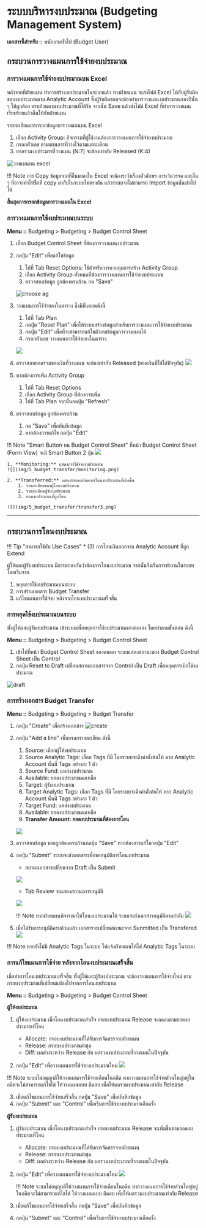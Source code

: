 # ระบบบริหารงบประมาณ (Budgeting Management System)

**เอกสารนี้สำหรับ ::** พนักงานทั่วไป (Budget User)

## กระบวนการวางแผนการใช้จ่ายงบประมาณ

### การวางแผนการใช้จ่ายงบประมาณบน Excel

หลังจากที่ฝ่ายแผน ทำการสร้างงบประมาณในระบบแล้ว ทางฝ่ายแผน จะส่งไฟล์ Excel ให้กับผู้รับผิดชอบงบประมาณตาม Analytic Account ซึ่งผู้รับผิดชอบจะต้องทำการวางแผนงบประมาณของปีนั้น ๆ ให้ถูกต้อง ครบถ้วนตามงบประมาณที่ได้รับ จากนั้น Save แล้วส่งไฟล์ Excel ที่ทำการวางแผนเรียบร้อยแล้วคืนให้กับฝ่ายแผน

รายละเอียดการกรอกข้อมูลการวางแผนบน Excel

1. เลือก Activity Group: กิจกรรมที่ผู้ใช้งานต้องการวางแผนการใช้จ่ายงบประมาณ
2. กรอกตัวเลข ตามแผนการที่วางไว้ตามแต่ละเดือน 
3. ยอดรวมงบประมารที่วางแผน (N:7) จะต้องเท่ากับ Released (K:4)

![วางแผนบน excel](img/3_phasing_plan/excel_plan.png)

!!! Note 
    การ Copy ข้อมูลจากที่อื่นมาลงใน Excel จะต้องระวังเรื่องตัวอักษร การเว้นวรรค และอื่น ๆ ที่อาจะทำให้ชื่อที่ copy มากับในระบบไม่ตรงกัน แล้วระบบจะไม่สามารถ Import ข้อมูลนั้นเข้าไปได้

**สิ้นสุดการกรอกข้อมูลการวางแผนใน Excel**

### การวางแผนการใช้งบประมาณบนระบบ

**Menu ::** Budgeting > Budgeting > Budget Control Sheet

1. เลือก Budget Control Sheet ที่ต้องการวางแผนงบประมาณ
2. กดปุ่ม "Edit" เพื่อแก้ไขข้อมูล
    1. ไปที่ Tab Reset Options: ใช้สำหรับการควบคุมการสร้าง Activity Group
    2. เลือก Activity Group ทั้งหมดที่ต้องการวางแผนการใช้จ่ายงบประมาณ
    3. ตรวจสอบข้อมูล ถูกต้องครบถ้วน กด "Save"

    ![choose ag](img/3_phasing_plan/reset_option.png)

3. วางแผนการใช้จ่ายลงในตาราง ซึ่งมีขั้นตอนดังนี้
    1. ไปที่ Tab Plan
    2. กดปุ่ม "Reset Plan" เพื่อให้ระบบสร้างข้อมูลสำหรับการวางแผนการใช้จ่ายงบประมาณ
    3. กดปุ่ม "Edit" เพื่อที่จะสามารถแก้ไขตัวเลขข้อมูลการวางแผนได้
    4. กรอกตัวเลข วางแผนการใช้จ่ายลงในตาราง

    ![](img/3_phasing_plan/phasing.png)

4. ตรวจสอบยอดรวมของเงินที่วางแผน จะต้องเท่ากับ Released (ยอดเงินที่ใช้ได้ปัจจุบัน)
    ![](img/3_phasing_plan/release_amount.png)

5. หากต้องการเพิ่ม Activity Group
    1. ไปที่ Tab Reset Options
    2. เลือก Activity Group ที่ต้องการเพิ่ม
    3. ไปที่ Tab Plan จากนั้นกดปุ่ม "Refresh"

6. ตรวจสอบข้อมูล ถูกต้องครบถ้วน 
    1. กด "Save" เพื่อบันทึกข้อมูล
    2. หากต้องการแก้ไข กดปุ่ม "Edit"

!!! Note "Smart Button บน Budget Control Sheet"
    ที่หน้า Budget Control Sheet (Form View) จะมี Smart Button 2 ปุ่ม
    ![](img/5_budget_transfer/smart_button.png)

    1. **Monitoring:** แสดงการใช้จ่ายงบประมาณ
    ![](img/5_budget_transfer/monitoring.png)

    2. **Transferred:** แสดงรายละเอียดการโอนงบประมาณที่เกิดขึ้น
        1. รายละเอียดของผู้โอนงบประมาณ
        2. รายละเอียดผู้รับงบประมาณ
        3. ยอดงบประมาณที่ถูกโอน

    ![](img/5_budget_transfer/transfer3.png)

------------------------------

## กระบวนการโอนงบประมาณ

!!! Tip "สามารถใช้กับ Use Cases"
    * (3) การโอนเงินออกจาก Analytic Account ที่ถูก Extend

ผู้ให้และผู้รับงบประมาณ มีการตกลงกันว่าต้องการโอนงบประมาณ จากนั้นจึงเริ่มการทำงานในระบบ โดยเริ่มจาก

1. หยุดการใช้งบประมาณบนระบบ
2. การสร้างเอกสาร Budget Transfer
3. แก้ไขแผนการใช้จ่าย หลังจากโอนงบประมาณเสร็จสิ้น

### การหยุดใช้งบประมาณบนระบบ

ทั้งผู้ให้และผู้รับงบประมาณ เข้าระบบเพื่อหยุดการใช้งบประมาณของตนเอง โดยทำตามขั้นตอน ดังนี้

**Menu ::** Budgeting > Budgeting > Budget Control Sheet

1. เข้าไปที่หน้า Budget Control Sheet ของตนเอง ระบบแสดงสถานะของ Budget Control Sheet เป็น Control
2. กดปุ่ม Reset to Draft เปลี่ยนสถานะเอกสารจาก Control เป็น Draft เพื่อหยุดการเบิกใช้งบประมาณ

![draft](img/5_budget_transfer/draft.png)

### การสร้างเอกสาร Budget Transfer

**Menu ::** Budgeting > Budgeting > Budget Transfer

1. กดปุ่ม "Create" เพื่อสร้างเอกสาร
    ![create](img/5_budget_transfer/create.png)

2. กดปุ่ม "Add a line" เพื่อกรอกรายละเอียด ดังนี้
    1. Source: เลือกผู้ให้งบประมาณ
    2. Source Analytic Tags: เลือก Tags ที่มี โดยระบบจะดึงค่าตั้งต้นให้ หาก Analytic Account นั้นมี Tags อย่างละ 1 ตัว
    3. Source Fund: แหล่งงบประมาณ
    4. Available: ยอดงบประมาณคงเหลือ
    5. Target: ผู้รับงบประมาณ
    6. Target Analytic Tags: เลือก Tags ที่มี โดยระบบจะดึงค่าตั้งต้นให้ หาก Analytic Account นั้นมี Tags อย่างละ 1 ตัว
    7. Target Fund: แหล่งงบประมาณ
    8. Available: ยอดงบประมาณคงเหลือ
    9. **Transfer Amount: ยอดงบประมาณที่ต้องการโอน**
    
    ![](img/5_budget_transfer/transfer2.png)

3. ตรวจสอบข้อมูล หากถูกต้องครบถ้วนกดปุ่ม "Save" หากต้องการแก้ไขกดปุ่ม "Edit"
4. กดปุ่ม "Submit" ระบบจะส่งเอกสารเพื่อขออนุมัติการโอนงบประมาณ
    - สถานะเอกสารเปลี่ยนจาก Draft เป็น Submit
    
    ![](img/5_budget_transfer/submit.png)
    
    - Tab Review จะแสดงสถานะการอนุมัติ
    
    ![](img/5_budget_transfer/review.png)

    !!! Note
        หากฝ่ายแผนพิจารณาให้โอนงบประมาณได้ ระบบจะส่งเอกสารอนุมัติตามลำดับ
        ![](img/5_budget_transfer/approved.png)

5. เมื่อได้รับการอนุมัติครบถ้วนแล้ว เอกสารจะเปลี่ยนสถานะจาก Sunmitted เป็น Transfered
    ![](img/5_budget_transfer/done.png)

!!! Note
    หากยังไม่มี Analytic Tags ในระบบ ให้แจ้งฝ่ายแผนให้ใส่ Analytic Tags ในระบบ

### การแก้ไขแผนการใช้จ่าย หลังจากโอนงบประมาณเสร็จสิ้น

เมื่อทำการโอนงบประมาณเสร็จสิ้น ทั้งผู้ให้และผู้รับงปบระมาณ จะต้องวางแผนการใช้จ่ายใหม่ ตามกรอบงบประมาณที่เปลี่ยนแปลงไปจากการโอนงบประมาณ

**Menu ::** Budgeting > Budgeting > Budget Control Sheet

**ผู้ให้งบประมาณ**

1. ผู้ให้งบประมาณ เมื่อโอนงบประมาณสำเร็จ กรอบงบประมาณ Release จะลดลงตามยอดงบประมาณที่โอน
    - Allocate: กรอบงบประมาณที่ได้รับการจัดสรรจากฝ่ายแผน
    - Release: กรอบงบประมาณล่าสุด
    - Diff: ผลต่างระหว่าง Release กับ ผลรวมงบประมาณที่วางแผนในปัจจุบัน

2. กดปุ่ม "Edit" เพื่อวางแผนการใช้จ่ายงบประมาณใหม่
    ![](img/5_budget_transfer/source1.png)

!!! Note
    ระบบไม่อนุญาติให้วางแผนการใช้จ่ายเดือนในอดีต
    หากวางแผนการใช้จ่ายส่วนใหญ่อยู่ในอดีตจะไม่สามารถแก้ไขได้ ให้วางแผนแบบ ติดลบ เพื่อให้ผลรวมงบประมาณเท่ากับ Release

3. เมื่อแก้ไขแผนการใช้จ่ายเสร็จสิ้น กดปุ่ม "Save" เพื่อบันทึกข้อมูล
4. กดปุ่ม "Submit" และ "Control" เพื่อเริ่มการใช้จ่ายงบประมาณอีกครั้ง

**ผู้รับงบประมาณ**

1. ผู้รับงบประมาณ เมื่อโอนงบประมาณสำเร็จ กรอบงบประมาณ Release จะเพิ่มขึ้นตามยอดงบประมาณที่โอน
    - Allocate: กรอบงบประมาณที่ได้รับการจัดสรรจากฝ่ายแผน
    - Release: กรอบงบประมาณล่าสุด
    - Diff: ผลต่างระหว่าง Release กับ ผลรวมงบประมาณที่วางแผนในปัจจุบัน

2. กดปุ่ม "Edit" เพื่อวางแผนการใช้จ่ายงบประมาณใหม่
    ![](img/5_budget_transfer/target2.png)

    !!! Note
        ระบบไม่อนุญาติให้วางแผนการใช้จ่ายเดือนในอดีต หากวางแผนการใช้จ่ายส่วนใหญ่อยู่ในอดีตจะไม่สามารถแก้ไขได้ ให้วางแผนแบบ ติดลบ เพื่อให้ผลรวมงบประมาณเท่ากับ Release

3. เมื่อแก้ไขแผนการใช้จ่ายเสร็จสิ้น กดปุ่ม "Save" เพื่อบันทึกข้อมูล
4. กดปุ่ม "Submit" และ "Control" เพื่อเริ่มการใช้จ่ายงบประมาณอีกครั้ง
